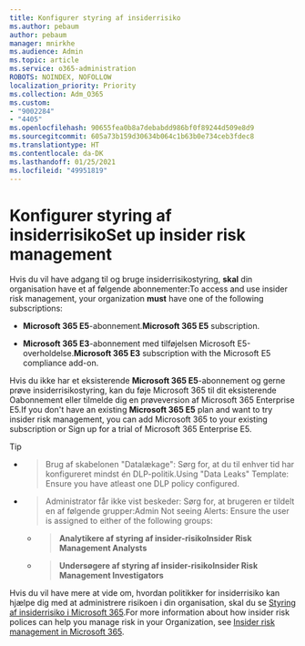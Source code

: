 ```yaml
---
title: Konfigurer styring af insiderrisiko
ms.author: pebaum
author: pebaum
manager: mnirkhe
ms.audience: Admin
ms.topic: article
ms.service: o365-administration
ROBOTS: NOINDEX, NOFOLLOW
localization_priority: Priority
ms.collection: Adm_O365
ms.custom:
- "9002284"
- "4405"
ms.openlocfilehash: 90655fea0b8a7debabdd986bf0f89244d509e8d9
ms.sourcegitcommit: 605a73b159d30634b064c1b63b0e734ceb3fdec8
ms.translationtype: HT
ms.contentlocale: da-DK
ms.lasthandoff: 01/25/2021
ms.locfileid: "49951819"
---
```

# <a name="set-up-insider-risk-management"></a><span data-ttu-id="536f2-102">Konfigurer styring af insiderrisiko</span><span class="sxs-lookup"><span data-stu-id="536f2-102">Set up insider risk management</span></span>

<span data-ttu-id="536f2-103">Hvis du vil have adgang til og bruge insiderrisikostyring, **skal** din organisation have et af følgende abonnementer:</span><span class="sxs-lookup"><span data-stu-id="536f2-103">To access and use insider risk management, your organization **must** have one of the following subscriptions:</span></span>

- <span data-ttu-id="536f2-104">**Microsoft 365 E5**-abonnement.</span><span class="sxs-lookup"><span data-stu-id="536f2-104">**Microsoft 365 E5** subscription.</span></span>

- <span data-ttu-id="536f2-105">**Microsoft 365 E3**-abonnement med tilføjelsen Microsoft E5-overholdelse.</span><span class="sxs-lookup"><span data-stu-id="536f2-105">**Microsoft 365 E3** subscription with the Microsoft E5 compliance add-on.</span></span>

<span data-ttu-id="536f2-106">Hvis du ikke har et eksisterende **Microsoft 365 E5**-abonnement og gerne prøve insiderrisikostyring, kan du føje Microsoft 365 til dit eksisterende Oabonnement eller tilmelde dig en prøveversion af Microsoft 365 Enterprise E5.</span><span class="sxs-lookup"><span data-stu-id="536f2-106">If you don't have an existing **Microsoft 365 E5** plan and want to try insider risk management, you can add Microsoft 365 to your existing subscription or Sign up for a trial of Microsoft 365 Enterprise E5.</span></span>

> [!TIP]
- > <span data-ttu-id="536f2-108">Brug af skabelonen "Datalækage": Sørg for, at du til enhver tid har konfigureret mindst én DLP-politik.</span><span class="sxs-lookup"><span data-stu-id="536f2-108">Using "Data Leaks" Template: Ensure you have atleast one DLP policy configured.</span></span>
- > <span data-ttu-id="536f2-109">Administrator får ikke vist beskeder: Sørg for, at brugeren er tildelt en af følgende grupper:</span><span class="sxs-lookup"><span data-stu-id="536f2-109">Admin Not seeing Alerts: Ensure the user is assigned to either of the following groups:</span></span>
    - ><span data-ttu-id="536f2-110">**Analytikere af styring af insider-risiko**</span><span class="sxs-lookup"><span data-stu-id="536f2-110">**Insider Risk Management Analysts**</span></span>
    - ><span data-ttu-id="536f2-111">**Undersøgere af styring af insider-risiko**</span><span class="sxs-lookup"><span data-stu-id="536f2-111">**Insider Risk Management Investigators**</span></span>

<span data-ttu-id="536f2-112">Hvis du vil have mere at vide om, hvordan politikker for insiderrisiko kan hjælpe dig med at administrere risikoen i din organisation, skal du se [Styring af insiderrisiko i Microsoft 365](https://go.microsoft.com/fwlink/?linkid=2123907).</span><span class="sxs-lookup"><span data-stu-id="536f2-112">For more information about how insider risk polices can help you manage risk in your Organization, see [Insider risk management in Microsoft 365](https://go.microsoft.com/fwlink/?linkid=2123907).</span></span>

